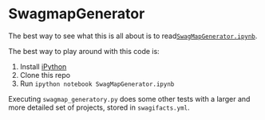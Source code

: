 # SwagmapGenerator

The best way to see what this is all about is to read[`SwagMapGenerator.ipynb`](SwagMapGenerator.ipynb).

The best way to play around with this code is:

1. Install [iPython](http://ipython.org/)
2. Clone this repo
1. Run `ipython notebook SwagMapGenerator.ipynb`

Executing `swagmap_generatory.py` does some other tests with a larger and more detailed set of projects, stored in `swagifacts.yml`.
